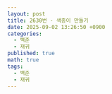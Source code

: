 ```yaml
---
layout: post
title: 2630번 - 색종이 만들기
date: 2025-09-02 13:26:50 +0900
categories:
  - 백준
  - 재귀
published: true
math: true
tags:
  - 백준
  - 재귀
---
```

